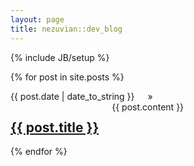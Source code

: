 ```yaml
---
layout: page
title: nezuvian::dev_blog
---
```

{% include JB/setup %}


{% for post in site.posts %}
<div class="posts row">
    <div class="date-sidebar two columns">
      <span>{{ post.date | date_to_string }}</span> &raquo; 
    </div>
    <div class="ten columns">
      <h2><a href="{{ BASE_PATH }}{{ post.url }}">{{ post.title }}</a></h2>
      <div class="twelve.columns">
        {{ post.content }}
      </div>
    </div>
</div>
{% endfor %}  